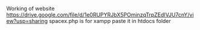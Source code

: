 Working of website <https://drive.google.com/file/d/1e0RUPYRJbX5POminzqTrpZEdIVJU7cnY/view?usp=sharing>
spacex.php is for xampp paste it in htdocs folder
